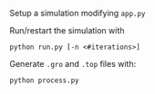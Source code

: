 Setup a simulation modifying `app.py`

Run/restart the simulation with
```
python run.py [-n <#iterations>]

```

Generate `.gro` and `.top` files with:
```
python process.py

```


